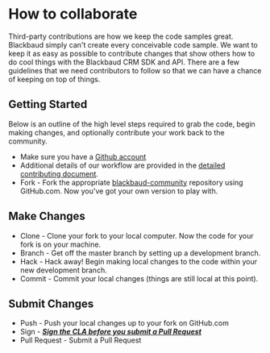 # How to collaborate

Third-party contributions are how we keep the code samples great. Blackbaud simply can't create every conceivable code sample. We want to keep it as easy as possible to contribute changes that show others how to do cool things with the Blackbaud CRM SDK and API. There are a few guidelines that we need contributors to follow so that we can have a chance of keeping on top of things.

## Getting Started

Below is an outline of the high level steps required to grab the code, begin making changes, and optionally contribute your work back to the community.

* Make sure you have a [Github account](https://github.com/signup/free)
* Additional details of our workflow are provided in the [detailed contributing document](CONTRIBUTING-DETAILS.md).
* Fork - Fork the appropriate [blackbaud-community](https://github.com/blackbaud-community) repository using  GitHub.com.  Now you've got your own version to play with. 

## Make Changes

* Clone - Clone your fork to your local computer.  Now the code for your fork is on your machine.
* Branch - Get off the master branch by setting up a development branch.
* Hack - Hack away!  Begin making local changes to the code within your new development branch.  
* Commit - Commit your local changes (things are still local at this point).

## Submit Changes
* Push - Push your local changes up to your fork on GitHub.com
* Sign - ***[Sign the CLA before you submit a Pull Request](http://www.bbdevnetwork.com/cla/)***
* Pull Request - Submit a Pull Request
